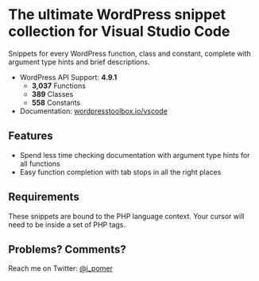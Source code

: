 # The ultimate WordPress snippet collection for Visual Studio Code

Snippets for every WordPress function, class and constant, complete with argument type hints and brief descriptions.

*	WordPress API Support: **4.9.1**
	-	**3,037** Functions
	-	**389** Classes
	-	**558** Constants
*	Documentation: [wordpresstoolbox.io/vscode](https://wordpresstoolbox.io/vscode)

## Features

*	Spend less time checking documentation with argument type hints for all functions
*	Easy function completion with tab stops in all the right places

## Requirements

These snippets are bound to the PHP language context. Your cursor will need to be inside a set of PHP tags.

## Problems? Comments?

Reach me on Twitter: [@j_pomer](https://twitter.com/j_pomer)